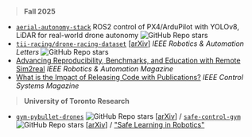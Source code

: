 <!--
### Always in Beta 🧪 
-->

> **Fall 2025**
- [`aerial-autonomy-stack`](https://github.com/JacopoPan/aerial-autonomy-stack) ROS2 control of PX4/ArduPilot with YOLOv8, LiDAR for real-world drone autonomy ![GitHub Repo stars](https://img.shields.io/github/stars/JacopoPan/aerial-autonomy-stack?style=flat) 
- [`tii-racing/drone-racing-dataset`](https://github.com/tii-racing/drone-racing-dataset) [[arXiv](https://arxiv.org/abs/2311.02667)] *IEEE Robotics & Automation Letters* ![GitHub Repo stars](https://img.shields.io/github/stars/tii-racing/drone-racing-dataset?style=flat) 
- [Advancing Reproducibility, Benchmarks, and Education with Remote Sim2real](https://www.dynsyslab.org/wp-content/papercite-data/pdf/teetaert-ram25.pdf) *IEEE Robotics & Automation Magazine*
- [What is the Impact of Releasing Code with Publications?](https://arxiv.org/abs/2308.10008v1) *IEEE Control Systems Magazine*

> **University of Toronto Research**
- [`gym-pybullet-drones`](https://github.com/utiasDSL/gym-pybullet-drones) ![GitHub Repo stars](https://img.shields.io/github/stars/utiasDSL/gym-pybullet-drones?style=flat)  [[arXiv](https://arxiv.org/abs/2103.02142)] / [`safe-control-gym`](https://github.com/utiasDSL/safe-control-gym) ![GitHub Repo stars](https://img.shields.io/github/stars/utiasDSL/safe-control-gym?style=flat)  [[arXiv](https://arxiv.org/abs/2109.06325)] / ["Safe Learning in Robotics"](https://arxiv.org/abs/2108.06266)

<!--

> - 🧑‍💻 [`leetcode-top100-liked-questions`](https://github.com/JacopoPan/leetcode-top100-liked-questions) 🧑‍💻
> - 📚 [`a-minimalist-guide`](https://github.com/JacopoPan/a-minimalist-guide) 📚
> - re-watch our [IROS 2022 sim2real competition](https://www.youtube.com/watch?v=-il6B1XeJkI)

**JacopoPan/JacopoPan** is a ✨ _special_ ✨ repository because its `README.md` (this file) appears on your GitHub profile.
-->
